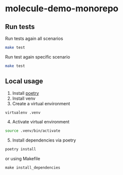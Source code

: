 # molecule-demo-monorepo

## Run tests

Run tests again all scenarios

```bash
make test
```

Run test again specific scenario

```bash
make test
```

## Local usage

1. Install [poetry][1]
2. Install venv
3. Create a virtual environment
```bash
virtualenv .venv
```
4. Activate virtual environment
```bash
source .venv/bin/activate
```
5. Install dependencies via poetry
```bash
poetry install
```

or using Makefile
```
make install_dependencies
```

[1]: https://python-poetry.org/docs/#installation
[2]: https://virtualenv.pypa.io/en/latest/installation.html